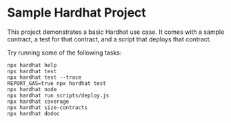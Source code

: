 # Sample Hardhat Project

This project demonstrates a basic Hardhat use case. It comes with a sample contract, a test for that contract, and a script that deploys that contract.

Try running some of the following tasks:

```shell
npx hardhat help
npx hardhat test
npx hardhat test --trace
REPORT_GAS=true npx hardhat test
npx hardhat node
npx hardhat run scripts/deploy.js
npx hardhat coverage
npx hardhat size-contracts
npx hardhat dodoc
```
